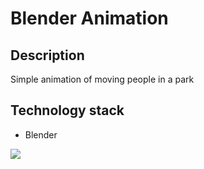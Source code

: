 # Blender Animation

## Description
Simple animation of moving people in a park

## Technology stack
- Blender

![](images/BlenderAnimation.gif)